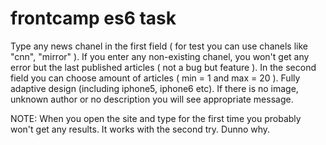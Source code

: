 # frontcamp es6 task

Type any news chanel in the first field ( for test you can use chanels like "cnn", "mirror" ). If you enter any non-existing chanel, you won't get any error but the last published articles ( not a bug but feature ).
In the second field you can choose amount of articles ( min = 1 and max = 20 ).
Fully adaptive design (including iphone5, iphone6 etc).
If there is no image, unknown author or no description you will see appropriate message.

NOTE: When you open the site and type for the first time you probably won't get any results. It works with the second try. Dunno why.
